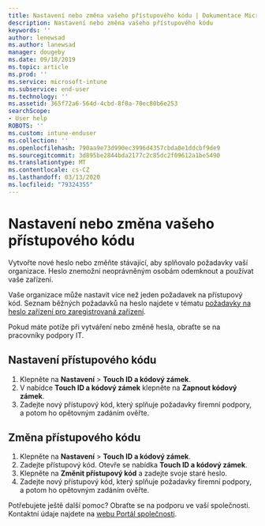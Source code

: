 ```yaml
---
title: Nastavení nebo změna vašeho přístupového kódu | Dokumentace Microsoftu
description: Nastavení nebo změna vašeho přístupového kódu
keywords: ''
author: lenewsad
ms.author: lanewsad
manager: dougeby
ms.date: 09/18/2019
ms.topic: article
ms.prod: ''
ms.service: microsoft-intune
ms.subservice: end-user
ms.technology: ''
ms.assetid: 365f72a6-564d-4cbd-8f0a-70ec80b6e253
searchScope:
- User help
ROBOTS: ''
ms.custom: intune-enduser
ms.collection: ''
ms.openlocfilehash: 790aa9e73d990ec3996d4357cbda0e1ddcbf9de9
ms.sourcegitcommit: 3d895be2844bda2177c2c85dc2f09612a1be5490
ms.translationtype: MT
ms.contentlocale: cs-CZ
ms.lasthandoff: 03/13/2020
ms.locfileid: "79324355"
---
```

# <a name="set-or-change-your-passcode"></a>Nastavení nebo změna vašeho přístupového kódu

Vytvořte nové heslo nebo změňte stávající, aby splňovalo požadavky vaší organizace. Heslo znemožní neoprávněným osobám odemknout a používat vaše zařízení. 

Vaše organizace může nastavit více než jeden požadavek na přístupový kód. Seznam běžných požadavků na heslo najdete v tématu [požadavky na heslo zařízení pro zaregistrovaná zařízení](password-does-not-meet-it-administrator-requirements.md).  

Pokud máte potíže při vytváření nebo změně hesla, obraťte se na pracovníky podpory IT.  


## <a name="set-your-passcode"></a>Nastavení přístupového kódu

1. Klepněte na **Nastavení** > **Touch ID a kódový zámek**.
2. V nabídce **Touch ID a kódový zámek** klepněte na **Zapnout kódový zámek**.
3. Zadejte nový přístupový kód, který splňuje požadavky firemní podpory, a potom ho opětovným zadáním ověřte.

## <a name="change-your-passcode"></a>Změna přístupového kódu

1. Klepněte na **Nastavení** > **Touch ID a kódový zámek**.
2. Zadejte přístupový kód. Otevře se nabídka **Touch ID a kódový zámek**.
2. Klepněte na **Změnit přístupový kód** a zadejte svoje staré heslo.
3. Zadejte nový přístupový kód, který splňuje požadavky firemní podpory, a potom ho opětovným zadáním ověřte.

Potřebujete ještě další pomoc? Obraťte se na podporu ve vaší společnosti. Kontaktní údaje najdete na [webu Portál společnosti](https://go.microsoft.com/fwlink/?linkid=2010980).
